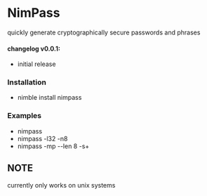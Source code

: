 # NimPass

quickly generate cryptographically secure passwords and phrases

#### changelog v0.0.1:
  + initial release

### Installation
  + nimble install nimpass

### Examples
  + nimpass
  + nimpass -l32 -n8
  + nimpass -mp --len 8 -s+

## NOTE
currently only works on unix systems
